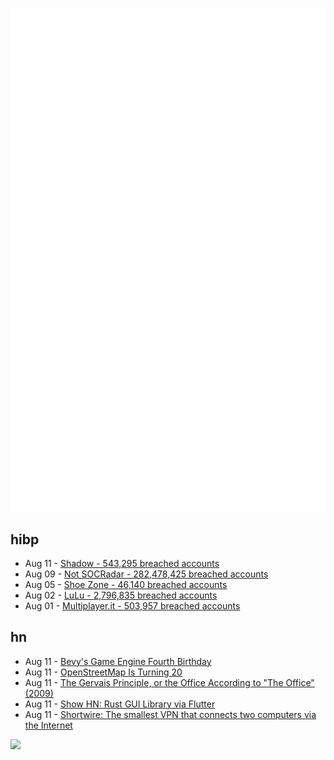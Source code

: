 ![Metrics](https://raw.githubusercontent.com/phixion/phixion/master/metrics.svg)

## hibp

<!--
for https://github.com/phixion/phixion/blob/main/.github/workflows/feeds.yml
-->
<!--START_SECTION:haveibeenpwnd-->
- Aug 11 - [Shadow - 543,295 breached accounts](https://haveibeenpwned.com/PwnedWebsites#Shadow)
- Aug 09 - [Not SOCRadar - 282,478,425 breached accounts](https://haveibeenpwned.com/PwnedWebsites#NotSOCRadar)
- Aug 05 - [Shoe Zone - 46,140 breached accounts](https://haveibeenpwned.com/PwnedWebsites#ShoeZone)
- Aug 02 - [LuLu - 2,796,835 breached accounts](https://haveibeenpwned.com/PwnedWebsites#LuLu)
- Aug 01 - [Multiplayer.it - 503,957 breached accounts](https://haveibeenpwned.com/PwnedWebsites#MultiplayerIt)
<!--END_SECTION:haveibeenpwnd-->

## hn

<!--
for https://github.com/phixion/phixion/blob/main/.github/workflows/feeds.yml
-->
<!--START_SECTION:hn-->
- Aug 11 - [Bevy's Game Engine Fourth Birthday](https://bevyengine.org/news/bevys-fourth-birthday/)
- Aug 11 - [OpenStreetMap Is Turning 20](https://stevecoast.substack.com/p/the-days-are-long-but-the-years-are)
- Aug 11 - [The Gervais Principle, or the Office According to "The Office" (2009)](https://www.ribbonfarm.com/2009/10/07/the-gervais-principle-or-the-office-according-to-the-office/)
- Aug 11 - [Show HN: Rust GUI Library via Flutter](https://cjycode.com/posts/rust-ui-flutter/)
- Aug 11 - [Shortwire: The smallest VPN that connects two computers via the Internet](https://github.com/mojyack/shortwire)
<!--END_SECTION:hn-->

<!--
for https://yhype.me
-->
![](https://hit.yhype.me/github/profile?user_id=13013670)
